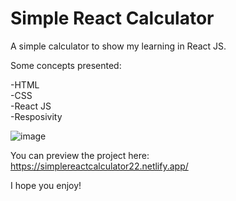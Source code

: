 # Simple React Calculator

A simple calculator to show my learning in React JS.

Some concepts presented:

-HTML<br>
-CSS<br>
-React JS<br>
-Resposivity<br>

![image](https://user-images.githubusercontent.com/41341312/211041357-17dcea55-c547-421a-968a-a09cd8e243a5.png)

You can preview the project here: https://simplereactcalculator22.netlify.app/

I hope you enjoy!

